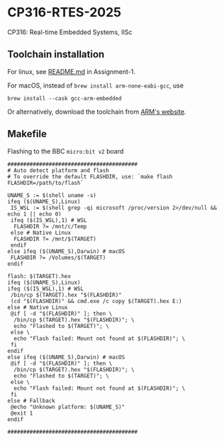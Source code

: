 # CP316-RTES-2025

CP316: Real-time Embedded Systems, IISc

## Toolchain installation

For linux, see [README.md](./Assignments/Assignment-1/files/README.md) in Assignment-1.

For macOS, instead of `brew install arm-none-eabi-gcc`, use

```shell
brew install --cask gcc-arm-embedded
```

Or alternatively, download the toolchain from [ARM's website](https://developer.arm.com/downloads/-/arm-gnu-toolchain-downloads).

## Makefile

Flashing to the BBC `micro:bit v2` board

```make
#########################################
# Auto detect platform and flash
# To override the default FLASHDIR, use: `make flash FLASHDIR=/path/to/flash`

UNAME_S := $(shell uname -s)
ifeq ($(UNAME_S),Linux)
 IS_WSL := $(shell grep -qi microsoft /proc/version 2>/dev/null && echo 1 || echo 0)
 ifeq ($(IS_WSL),1) # WSL
  FLASHDIR ?= /mnt/c/Temp
 else # Native Linux
  FLASHDIR ?= /mnt/$(TARGET)
 endif
else ifeq ($(UNAME_S),Darwin) # macOS
 FLASHDIR ?= /Volumes/$(TARGET)
endif

flash: $(TARGET).hex
ifeq ($(UNAME_S),Linux)
ifeq ($(IS_WSL),1) # WSL
 /bin/cp $(TARGET).hex "$(FLASHDIR)"
 (cd "$(FLASHDIR)" && cmd.exe /c copy $(TARGET).hex E:)
else # Native Linux
 @if [ -d "$(FLASHDIR)" ]; then \
  /bin/cp $(TARGET).hex "$(FLASHDIR)"; \
  echo "Flashed to $(TARGET)"; \
 else \
  echo "Flash failed: Mount not found at $(FLASHDIR)"; \
 fi
endif
else ifeq ($(UNAME_S),Darwin) # macOS
 @if [ -d "$(FLASHDIR)" ]; then \
  /bin/cp $(TARGET).hex "$(FLASHDIR)"; \
  echo "Flashed to $(TARGET)"; \
 else \
  echo "Flash failed: Mount not found at $(FLASHDIR)"; \
 fi
else # Fallback
 @echo "Unknown platform: $(UNAME_S)"
 @exit 1
endif

#########################################
```
